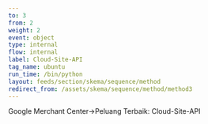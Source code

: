 ```yaml
---
to: 3
from: 2
weight: 2
event: object
type: internal
flow: internal
label: Cloud-Site-API
tag_name: ubuntu
run_time: /bin/python
layout: feeds/section/skema/sequence/method
redirect_from: /assets/skema/sequence/method/method3
---
```

Google Merchant Center->Peluang Terbaik: Cloud-Site-API
